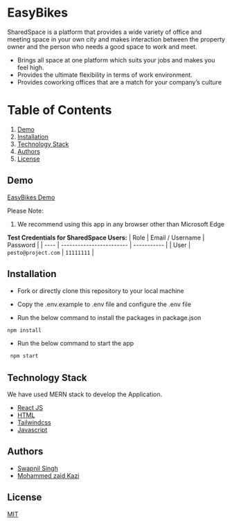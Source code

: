 # EasyBikes


SharedSpace is a platform that provides a wide variety of office and meeting space in your own city and makes interaction between the property owner and the person who needs a good space to work and meet.

- Brings all space at one platform which suits your jobs and makes you feel high.
- Provides the ultimate flexibility in terms of work environment.
- Provides coworking offices that are a match for your company’s culture

# Table of Contents

1. [Demo](#demo)
2. [Installation](#installation)
3. [Technology Stack](#technology-stack)
4. [Authors](#authors)
5. [License](#license)

## Demo

[EasyBikes Demo](https://easybikes.netlify.app/)

Please Note:

1. We recommend using this app in any browser other than Microsoft Edge

**Test Credentials for SharedSpace Users:**
| Role | Email / Username | Password |
| ---- | ------------------------ | ----------- |
| User | `pesto@project.com` | `11111111` |




## Installation

- Fork or directly clone this repository to your local machine

- Copy the .env.example to .env file and configure the .env file

- Run the below command to install the packages in package.json

```bash
npm install
```

- Run the below command to start the app

```bash
 npm start
```

## Technology Stack

We have used MERN stack to develop the Application.

- [React JS](https://reactjs.org/)
- [HTML](https://developer.mozilla.org/en-US/docs/Web/HTML)
- [Tailwindcss](https://tailwindcss.com/docs/installation)
- [Javascript](https://developer.mozilla.org/en-US/docs/Web/JavaScript)

## Authors

- [Swapnil Singh](https://github.com/swapnilsingh2811)
- [Mohammed zaid Kazi](https://github.com/zaidkazi3008)


## License

[MIT](https://opensource.org/licenses/MIT)

